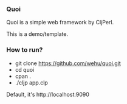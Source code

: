 ### Quoi

Quoi is a simple web framework by CljPerl.

This is a demo/template.

### How to run?

 * git clone https://github.com/wehu/quoi.git
 * cd quoi
 * cpan .
 * ./cljp app.clp

Default, it's http://localhost:9090


